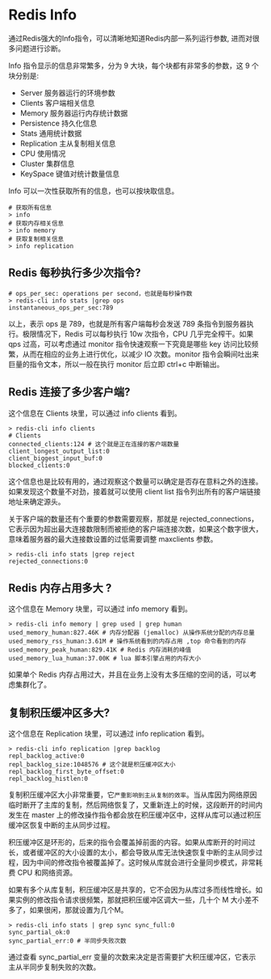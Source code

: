 # Redis Info
通过Redis强大的Info指令，可以清晰地知道Redis内部一系列运行参数, 进而对很多问题进行诊断。

Info 指令显示的信息非常繁多，分为 9 大块，每个块都有非常多的参数，这 9 个块分别是:

- Server 服务器运行的环境参数
- Clients 客户端相关信息
- Memory 服务器运行内存统计数据
- Persistence 持久化信息
- Stats 通用统计数据
- Replication 主从复制相关信息
- CPU 使用情况
- Cluster 集群信息
- KeySpace 键值对统计数量信息

Info 可以一次性获取所有的信息，也可以按块取信息。
```
# 获取所有信息
> info
# 获取内存相关信息
> info memory
# 获取复制相关信息
> info replication
```

## Redis 每秒执行多少次指令?
```
# ops_per_sec: operations per second，也就是每秒操作数
> redis-cli info stats |grep ops
instantaneous_ops_per_sec:789
```
以上，表示 ops 是 789，也就是所有客户端每秒会发送 789 条指令到服务器执行。极限情况下，Redis 可以每秒执行 10w 次指令，CPU 几乎完全榨干。如果 qps 过高，可以考虑通过 monitor 指令快速观察一下究竟是哪些 key 访问比较频繁，从而在相应的业务上进行优化，以减少 IO 次数。monitor 指令会瞬间吐出来巨量的指令文本，所以一般在执行 monitor 后立即 ctrl+c 中断输出。

## Redis 连接了多少客户端?
这个信息在 Clients 块里，可以通过 info clients 看到。
```
> redis-cli info clients
# Clients
connected_clients:124 # 这个就是正在连接的客户端数量 client_longest_output_list:0
client_biggest_input_buf:0
blocked_clients:0
```
这个信息也是比较有用的，通过观察这个数量可以确定是否存在意料之外的连接。如果发现这个数量不对劲，接着就可以使用 client list 指令列出所有的客户端链接地址来确定源头。

关于客户端的数量还有个重要的参数需要观察，那就是 rejected_connections，它表示因为超出最大连接数限制而被拒绝的客户端连接次数，如果这个数字很大，意味着服务器的最大连接数设置的过低需要调整 maxclients 参数。
```
> redis-cli info stats |grep reject
rejected_connections:0
```

## Redis 内存占用多大 ?
这个信息在 Memory 块里，可以通过 info memory 看到。
```
> redis-cli info memory | grep used | grep human
used_memory_human:827.46K # 内存分配器 (jemalloc) 从操作系统分配的内存总量 
used_memory_rss_human:3.61M # 操作系统看到的内存占用 ,top 命令看到的内存 
used_memory_peak_human:829.41K # Redis 内存消耗的峰值 
used_memory_lua_human:37.00K # lua 脚本引擎占用的内存大小
```
如果单个 Redis 内存占用过大，并且在业务上没有太多压缩的空间的话，可以考虑集群化了。

## 复制积压缓冲区多大?
这个信息在 Replication 块里，可以通过 info replication 看到。
```
> redis-cli info replication |grep backlog 
repl_backlog_active:0
repl_backlog_size:1048576 # 这个就是积压缓冲区大小 
repl_backlog_first_byte_offset:0
repl_backlog_histlen:0
```
复制积压缓冲区大小非常重要，它`严重影响到主从复制的效率`。当从库因为网络原因临时断开了主库的复制，然后网络恢复了，又重新连上的时候，这段断开的时间内发生在 master 上的修改操作指令都会放在积压缓冲区中，这样从库可以通过积压缓冲区恢复中断的主从同步过程。

积压缓冲区是环形的，后来的指令会覆盖掉前面的内容。如果从库断开的时间过长，或者缓冲区的大小设置的太小，都会导致从库无法快速恢复中断的主从同步过程，因为中间的修改指令被覆盖掉了。这时候从库就会进行全量同步模式，非常耗费 CPU 和网络资源。

如果有多个从库复制，积压缓冲区是共享的，它不会因为从库过多而线性增长。如果实例的修改指令请求很频繁，那就把积压缓冲区调大一些，几十个 M 大小差不多了，如果很闲，那就设置为几个M。

```
> redis-cli info stats | grep sync sync_full:0
sync_partial_ok:0
sync_partial_err:0 # 半同步失败次数
```
通过查看 sync_partial_err 变量的次数来决定是否需要扩大积压缓冲区，它表示主从半同步复制失败的次数。
